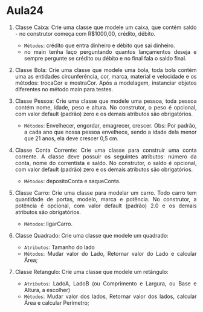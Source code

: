 # Aula24
<div align="justify">
  
1. Classe Caixa: Crie uma classe que modele um caixa, que contém saldo -
no construtor começa com R$1000,00, crédito, débito.
    - `Métodos`: crédito que entra dinheiro e débito que sai dinheiro.
    - no main tenha laço perguntando quantos lançamentos
deseja e sempre pergunte se crédito ou débito e no final fala o
saldo final.

2. Classe Bola: Crie uma classe que modele uma bola, toda bola contém
uma as entidades circunferência, cor, marca, material e velocidade e os
métodos: trocaCor e mostraCor. Após a modelagem, instanciar objetos
diferentes no método main para testes.

3. Classe Pessoa: Crie uma classe que modele uma pessoa, toda pessoa
contém nome, idade, peso e altura. No construtor, o peso é opcional, com
valor default (padrão) zero e os demais atributos são obrigatórios.
    - `Métodos`: Envelhecer, engordar, emagrecer, crescer. Obs: Por padrão,
a cada ano que nossa pessoa envelhece, sendo a idade dela menor
que 21 anos, ela deve crescer 0,5 cm.

4. Classe Conta Corrente: Crie uma classe para construir uma conta
corrente. A classe deve possuir os seguintes atributos: número da conta,
nome do correntista e saldo. No construtor, o saldo é opcional, com valor
default (padrão) zero e os demais atributos são obrigatórios.
    - `Métodos`: depositoConta e saqueConta.

5. Classe Carro: Crie uma classe para modelar um carro. Todo carro tem
quantidade de portas, modelo, marca e potência. No construtor, a
potência é opcional, com valor default (padrão) 2.0 e os demais atributos
são obrigatórios.
    - `Métodos`: ligarCarro.

6. Classe Quadrado: Crie uma classe que modele um quadrado:
    - `Atributos`: Tamanho do lado
    - `Métodos`: Mudar valor do Lado, Retornar valor do Lado e calcular
Área;

7. Classe Retangulo: Crie uma classe que modele um retângulo:
    - `Atributos`: LadoA, LadoB (ou Comprimento e Largura, ou Base e
Altura, a escolher)
    - `Métodos`: Mudar valor dos lados, Retornar valor dos lados, calcular
Área e calcular Perímetro;
<div>
